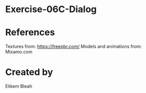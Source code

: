 # Exercise-06C-Dialog

# References

Textures from: https://freepbr.com/
Models and animations from: Mixamo.com

# Created by 
Elikem Bleah
